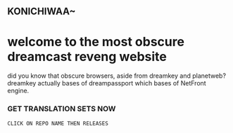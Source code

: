 ## KONICHIWAA~
# welcome to the most obscure dreamcast reveng website
did you know that obscure browsers, aside from dreamkey and planetweb?
dreamkey actually bases of dreampassport which bases of NetFront engine.






### GET TRANSLATION SETS NOW
`CLICK ON REPO NAME THEN RELEASES`

